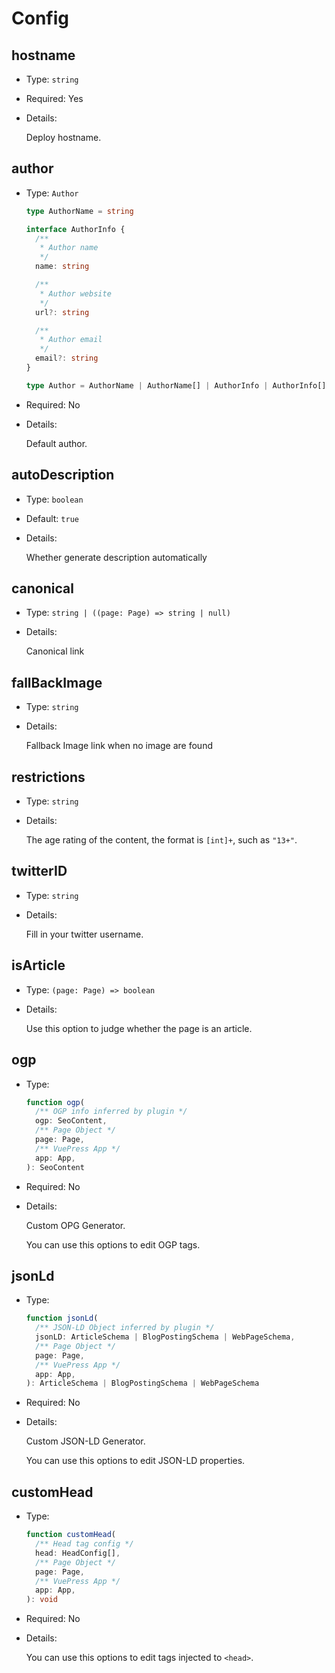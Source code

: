 # Config

## hostname

- Type: `string`
- Required: Yes
- Details:

  Deploy hostname.

## author

- Type: `Author`

  ```ts
  type AuthorName = string

  interface AuthorInfo {
    /**
     * Author name
     */
    name: string

    /**
     * Author website
     */
    url?: string

    /**
     * Author email
     */
    email?: string
  }

  type Author = AuthorName | AuthorName[] | AuthorInfo | AuthorInfo[]
  ```

- Required: No

- Details:

  Default author.

## autoDescription

- Type: `boolean`
- Default: `true`
- Details:

  Whether generate description automatically

## canonical

- Type: `string | ((page: Page) => string | null)`
- Details:

  Canonical link

## fallBackImage

- Type: `string`
- Details:

  Fallback Image link when no image are found

## restrictions

- Type: `string`
- Details:

  The age rating of the content, the format is `[int]+`, such as `"13+"`.

## twitterID

- Type: `string`
- Details:

  Fill in your twitter username.

## isArticle

- Type: `(page: Page) => boolean`
- Details:

  Use this option to judge whether the page is an article.

## ogp

- Type:

  ```ts
  function ogp(
    /** OGP info inferred by plugin */
    ogp: SeoContent,
    /** Page Object */
    page: Page,
    /** VuePress App */
    app: App,
  ): SeoContent
  ```

- Required: No
- Details:

  Custom OPG Generator.

  You can use this options to edit OGP tags.

## jsonLd

- Type:

  ```ts
  function jsonLd(
    /** JSON-LD Object inferred by plugin */
    jsonLD: ArticleSchema | BlogPostingSchema | WebPageSchema,
    /** Page Object */
    page: Page,
    /** VuePress App */
    app: App,
  ): ArticleSchema | BlogPostingSchema | WebPageSchema
  ```

- Required: No

- Details:

  Custom JSON-LD Generator.

  You can use this options to edit JSON-LD properties.

## customHead

- Type:

  ```ts
  function customHead(
    /** Head tag config */
    head: HeadConfig[],
    /** Page Object */
    page: Page,
    /** VuePress App */
    app: App,
  ): void
  ```

- Required: No

- Details:

  You can use this options to edit tags injected to `<head>`.
